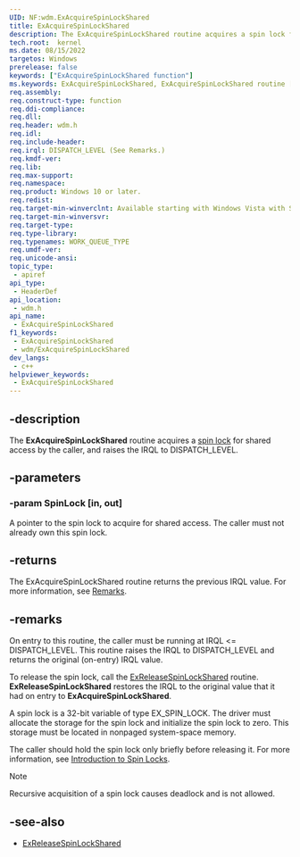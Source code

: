 ```yaml
---
UID: NF:wdm.ExAcquireSpinLockShared
title: ExAcquireSpinLockShared
description: The ExAcquireSpinLockShared routine acquires a spin lock for shared access by the caller, and raises the IRQL to DISPATCH_LEVEL.
tech.root:  kernel
ms.date: 08/15/2022
targetos: Windows
prerelease: false
keywords: ["ExAcquireSpinLockShared function"]
ms.keywords: ExAcquireSpinLockShared, ExAcquireSpinLockShared routine [Kernel-Mode Driver Architecture], kernel.exacquirespinlockshared_, wdm/ExAcquireSpinLockShared
req.assembly: 
req.construct-type: function
req.ddi-compliance: 
req.dll: 
req.header: wdm.h
req.idl: 
req.include-header: 
req.irql: DISPATCH_LEVEL (See Remarks.)
req.kmdf-ver: 
req.lib: 
req.max-support: 
req.namespace: 
req.product: Windows 10 or later.
req.redist: 
req.target-min-winverclnt: Available starting with Windows Vista with SP1.
req.target-min-winversvr: 
req.target-type: 
req.type-library: 
req.typenames: WORK_QUEUE_TYPE
req.umdf-ver: 
req.unicode-ansi: 
topic_type:
 - apiref
api_type:
 - HeaderDef
api_location:
 - wdm.h
api_name:
 - ExAcquireSpinLockShared
f1_keywords:
 - ExAcquireSpinLockShared
 - wdm/ExAcquireSpinLockShared
dev_langs:
 - c++
helpviewer_keywords:
 - ExAcquireSpinLockShared
---
```


## -description

The **ExAcquireSpinLockShared** routine acquires a [spin lock](/windows-hardware/drivers/kernel/introduction-to-spin-locks) for shared access by the caller, and raises the IRQL to DISPATCH_LEVEL.

## -parameters

### -param SpinLock [in, out]

A pointer to the spin lock to acquire for shared access. The caller must not already own this spin lock.

## -returns

The ExAcquireSpinLockShared routine returns the previous IRQL value. For more information, see [Remarks](#remarks).

## -remarks

On entry to this routine, the caller must be running at IRQL <= DISPATCH_LEVEL. This routine raises the IRQL to DISPATCH_LEVEL and returns the original (on-entry) IRQL value.

To release the spin lock, call the [ExReleaseSpinLockShared](./nf-wdm-exreleasespinlockshared.md) routine. **ExReleaseSpinLockShared** restores the IRQL to the original value that it had on entry to **ExAcquireSpinLockShared**.

A spin lock is a 32-bit variable of type EX_SPIN_LOCK. The driver must allocate the storage for the spin lock and initialize the spin lock to zero. This storage must be located in nonpaged system-space memory.

The caller should hold the spin lock only briefly before releasing it. For more information, see [Introduction to Spin Locks](/windows-hardware/drivers/kernel/introduction-to-spin-locks).

> [!NOTE]
> Recursive acquisition of a spin lock causes deadlock and is not allowed.

## -see-also

- [ExReleaseSpinLockShared](./nf-wdm-exreleasespinlockshared.md)
